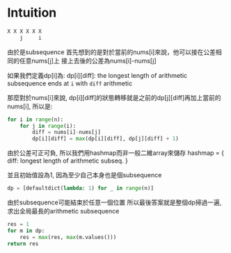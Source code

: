 # Intuition

```py
X X X X X X
    j     i
```

由於是subsequence
首先想到的是對於當前的nums[i]來說，他可以接在公差相同的任意nums[j]上
接上去後的公差為nums[i]-nums[j]


如果我們定義dp[i]為:
dp[i][diff]: the longest length of arithmetic subsequence ends at `i` with `diff` arithmetic

那麼對於nums[i]來說, dp[i][diff]的狀態轉移就是之前的dp[j][diff]再加上當前的nums[i], 所以是:
```py
for i in range(n):
    for j in range(i):
        diff = nums[i]-nums[j]
        dp[i][diff] = max(dp[i][diff], dp[j][diff] + 1)
```

由於公差可正可負, 所以我們用hashmap而非一般二維array來儲存
hashmap = { diff: longest length of arithmetic subseq. }

並且初始值設為1, 因為至少自己本身也是個subsequence

```py
dp = [defaultdict(lambda: 1) for _ in range(n)]
```

由於subsequence可能結束於任意一個位置
所以最後答案就是整個dp掃過一遍, 求出全局最長的arithmetic subsequence

```py
res = 1    
for m in dp:
    res = max(res, max(m.values()))
return res
```
